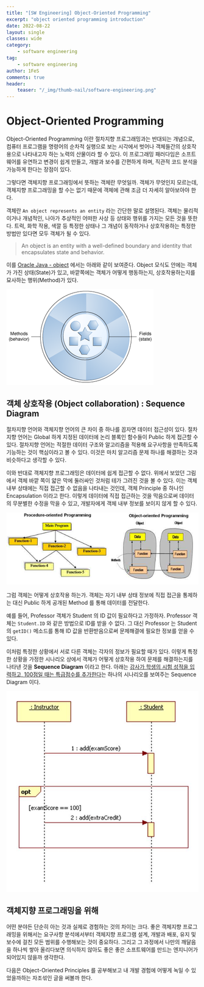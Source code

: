```yaml
---
title: "[SW Engineering] Object-Oriented Programming"
excerpt: "object oriented programming introduction"
date: 2022-08-22
layout: single
classes: wide
category:
    - software engineering
tag:
    - software engineering
author: 1FeS
comments: true
header:
    teaser: "/_img/thumb-nail/software-engineering.png"
---
```


# Object-Oriented Programming

Object-Oriented Programming 이란 절차지향 프로그래밍과는 반대되는 개념으로, 컴퓨터 프로그램을 명령어의 순차적 실행으로 보는 시각에서 벗어나 객체들간의 상호작용으로 나타내고자 하는 노력의 산물이라 할 수 있다. 이 프로그래밍 패러다임은 소프트웨어를 유연하고 변경이 쉽게 만들고, 개발과 보수를 간편하게 하며, 직관적 코드 분석을 가능하게 한다는 장점이 있다. 

그렇다면 객체지향 프로그래밍에서 뜻하는 객체란 무엇일까. 객체가 무엇인지 모르는데, 객체지향 프로그래밍을 할 수는 없기 때문에 객체에 관해 조금 더 자세히 알아보아야 한다. 

객체란 `An object represents an entity` 라는 간단한 말로 설명된다. 객체는 물리적이거나 개념적인, 나아가 추상적인 어떠한 사상 등 상태와 행위를 가지는 모든 것을 뜻한다. 트럭, 화학 작용, 색깔 등 특정한 상태나 그 개념이 동작하거나 상호작용하는 특정한 방법만 있다면 모두 객체가 될 수 있다.

> An object is an entity with a well-defined boundary and identity that encapsulates state and behavior.

이를 [Oracle Java - object](https://docs.oracle.com/javase/tutorial/java/concepts/object.html) 에서는 아래와 같이 보여준다. Object 모식도 안에는 객체가 가진 상태(State)가 있고, 바깥쪽에는 객체가 어떻게 행동하는지, 상호작용하는지를 묘사하는 행위(Method)가 있다. 

<img src="/_img/2022-08-22/concepts-object.png">

## 객체 상호작용 (Object collaboration) : Sequence Diagram

절차지향 언어와 객체지향 언어의 큰 차이 중 하나를 꼽자면 데이터 접근성이 있다. 절차지향 언어는 Global 하게 지정된 데이터에 논리 블록인 함수들이 Public 하게 접근할 수 있다. 절차지향 언어는 적절한 데이터 구조와 알고리즘을 적용해 요구사항을 만족하도록 기능하는 것이 핵심이라고 볼 수 있다. 이것은 마치 알고리즘 문제 하나를 해결하는 것과 비슷하다고 생각할 수 있다.

이와 반대로 객체지향 프로그래밍은 데이터에 쉽게 접근할 수 없다. 위에서 보았던 그림에서 객체 바깥 쪽이 얇은 막에 둘러싸인 것처럼 테가 그려진 것을 볼 수 있다. 이는 객체 내부 상태에는 직접 접근할 수 없음을 나타내는 것인데, 객체 Principle 중 하나인 Encapsulation 이라고 한다. 이렇게 데이터에 직접 접근하는 것을 막음으로써 데이터의 무분별한 수정을 막을 수 있고, 개발자에게 객체 내부 정보를 보이지 않게 할 수 있다.

<img src="/_img/2022-08-22/OOP vs Procedural Programming.png">

그럼 객체는 어떻게 상호작용 하는가. 객체는 자기 내부 상태 정보에 직접 접근을 통제하는 대신 Public 하게 공개된 Method 를 통해 데이터를 전달한다. 

예를 들어, Professor 객체가 Student 의 ID 값이 필요하다고 가정하자. Professor 객체는 `Student.ID` 와 같은 방법으로 ID를 받을 수 없다. 그 대신 Professor 는 Student 의 `getID()` 메소드를 통해 ID 값을 반환받음으로써 문제해결에 필요한 정보를 얻을 수 있다.

이처럼 특정한 상황에서 서로 다른 객체는 각자의 정보가 필요할 때가 있다. 이렇게 특정한 상황을 가정한 시나리오 상에서 객체가 어떻게 상호작용 하여 문제를 해결하는지를 나타낸 것을 **Sequence Diagram** 이라고 한다. 아래는 <u>강사가 학생의 시험 성적을 입력하고, 100점일 때는 특급점수를 추가한다</u>는 하나의 시나리오를 보여주는 Sequence Diagram 이다.

<img src="/_img/2022-08-22/exam-sequence-diagram.png">

## 객체지향 프로그래밍을 위해

어떤 분야든 단순히 아는 것과 실제로 경험하는 것의 차이는 크다. 좋은 객체지향 프로그래밍을 위해서는 요구사항 분석에서부터 객체지향 프로그램 설계, 개발과 배포, 유지 및 보수에 걸친 모든 범위를 수행해보는 것이 중요하다. 그리고 그 과정에서 나만의 깨달음을 하나씩 쌓아 올리다보면 의식하지 않아도 좋은 좋은 소프트웨어를 만드는 엔지니어가 되어있지 않을까 생각한다. 

다음은 Object-Oriented Principles 를 공부해보고 내 개발 경험에 어떻게 녹일 수 있었을까하는 자조섞인 글을 써볼까 한다.